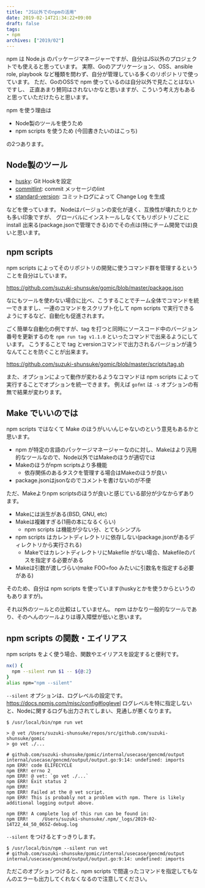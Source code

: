 ```yaml
---
title: "JS以外でのnpmの活用"
date: 2019-02-14T21:34:22+09:00
draft: false
tags:
- npm
archives: ["2019/02"]
---
```


npm は Node.js のパッケージマネージャーですが、自分はJS以外のプロジェクトでも使えると思っています。
実際、Goのアプリケーション、OSS、ansible role, playbook など種類を問わず、自分が管理している多くのリポジトリで使っています。
ただ、GoのOSSで npm 使っているのは自分以外で見たことはないですし、
正直あまり賛同はされないかなと思いますが、こういう考え方もあると思っていただけたらと思います。

npm を使う理由は

* Node製のツールを使うため
* npm scripts を使うため (今回書きたいのはこっち)

の2つあります。

## Node製のツール

* [husky](https://github.com/typicode/husky): Git Hookを設定
* [commitlint](https://conventional-changelog.github.io/commitlint/#/): commit メッセージのlint
* [standard-version](https://github.com/conventional-changelog/standard-version): コミットログによって Change Log を生成

などを使っています。
Nodeはバージョンの変化が速く、互換性が壊れたりとかも多い印象ですが、
グローバルにインストールしなくてもリポジトリごとに install 出来る(package.jsonで管理できる)のでその点は(特にチーム開発では)良いと思います。

## npm scripts

npm scripts によってそのリポジトリの開発に使うコマンド群を管理するということを自分はしています。

https://github.com/suzuki-shunsuke/gomic/blob/master/package.json

なにもツールを使わない場合に比べ、こうすることでチーム全体でコマンドを統一できますし、一連のコマンドをスクリプト化して npm scripts で実行できるようにするなど、自動化も促進されます。

ごく簡単な自動化の例ですが、tag を打つと同時にソースコード中のバージョン番号を更新するのを `npm run tag v1.1.0` といったコマンドで出来るようにしています。
こうすることで tag とversionコマンドで出力されるバージョンが違うなんてことを防ぐことが出来ます。

https://github.com/suzuki-shunsuke/gomic/blob/master/scripts/tag.sh

また、オプションによって動作が変わるようなコマンドは npm scripts によって実行することでオプションを統一できます。
例えば `gofmt` は `-s` オプションの有無で結果が変わります。

## Make でいいのでは

npm scripts ではなくて Make のほうがいいんじゃないのという意見もあるかと思います。

* npm が特定の言語のパッケージマネージャーなのに対し、Makeはより汎用的なツールなので、Node以外ではMakeのほうが適切では
* Makeのほうがnpm scriptsより多機能
  * 依存関係のあるタスクを管理する場合はMakeのほうが良い
* package.jsonはjsonなのでコメントを書けないのが不便

ただ、Makeよりnpm scriptsのほうが良いと感じている部分が少なからずあります。

* Makeには派生がある(BSD, GNU, etc)
* Makeは複雑すぎる(1冊の本になるくらい)
  * npm scripts は機能が少ない分、とてもシンプル
* npm scripts はカレントディレクトリに依存しない(package.jsonがあるディレクトリから実行される)
  * MakeではカレントディレクトリにMakefile がない場合、Makefileのパスを指定する必要がある
* Makeは引数が渡しづらい(make FOO=foo みたいに引数名を指定する必要がある)

そのため、自分は npm scripts を使っています(huskyとかを使うからというのもありますが)。

それ以外のツールとの比較はしていません。
npm はかなり一般的なツールであり、そのへんのツールよりは導入障壁が低いと思います。

## npm scripts の関数・エイリアス

npm scripts をよく使う場合、関数やエイリアスを設定すると便利です。

```sh
nx() {
  npm --silent run $1 -- ${@:2}
}
alias npm="npm --silent"
```

`--silent` オプションは、ログレベルの設定です。 https://docs.npmjs.com/misc/config#loglevel
ログレベルを特に指定しないと、Nodeに関するログも出力されてしまい、見通しが悪くなります。

```
$ /usr/local/bin/npm run vet

> @ vet /Users/suzuki-shunsuke/repos/src/github.com/suzuki-shunsuke/gomic
> go vet ./...

# github.com/suzuki-shunsuke/gomic/internal/usecase/gencmd/output
internal/usecase/gencmd/output/output.go:9:14: undefined: imports
npm ERR! code ELIFECYCLE
npm ERR! errno 2
npm ERR! @ vet: `go vet ./...`
npm ERR! Exit status 2
npm ERR!
npm ERR! Failed at the @ vet script.
npm ERR! This is probably not a problem with npm. There is likely additional logging output above.

npm ERR! A complete log of this run can be found in:
npm ERR!     /Users/suzuki-shunsuke/.npm/_logs/2019-02-14T22_44_50_065Z-debug.log
```

`--silent` をつけるとすっきりします。

```
$ /usr/local/bin/npm --silent run vet
# github.com/suzuki-shunsuke/gomic/internal/usecase/gencmd/output
internal/usecase/gencmd/output/output.go:9:14: undefined: imports
```

ただこのオプションつけると、npm scripts で間違ったコマンドを指定してもなんのエラーも出力してくれなくなるので注意してください。
